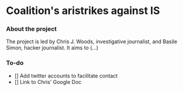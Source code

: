 # Coalition's aristrikes against IS

### About the project
The project is led by Chris J. Woods, investigative journalist, and Basile Simon, hacker journalist. 
It aims to (...)

### To-do

* [] Add twitter accounts to facilitate contact
* [] Link to Chris' Google Doc
